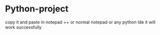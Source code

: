 # Python-project
copy it and paste in notepad ++ or normal notepad or any python Ide it will work successfully
